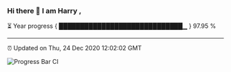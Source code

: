 ### Hi there 👋 I am Harry , 

⏳ Year progress { █████████████████████████████▁ } 97.95 %

---

⏰ Updated on Thu, 24 Dec 2020 12:02:02 GMT

![Progress Bar CI](https://github.com/duykhang68/duykhang68/workflows/Progress%20Bar%20CI/badge.svg)
